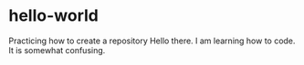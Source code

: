 # hello-world
Practicing how to create a repository
Hello there. I am learning how to code. It is somewhat confusing.
